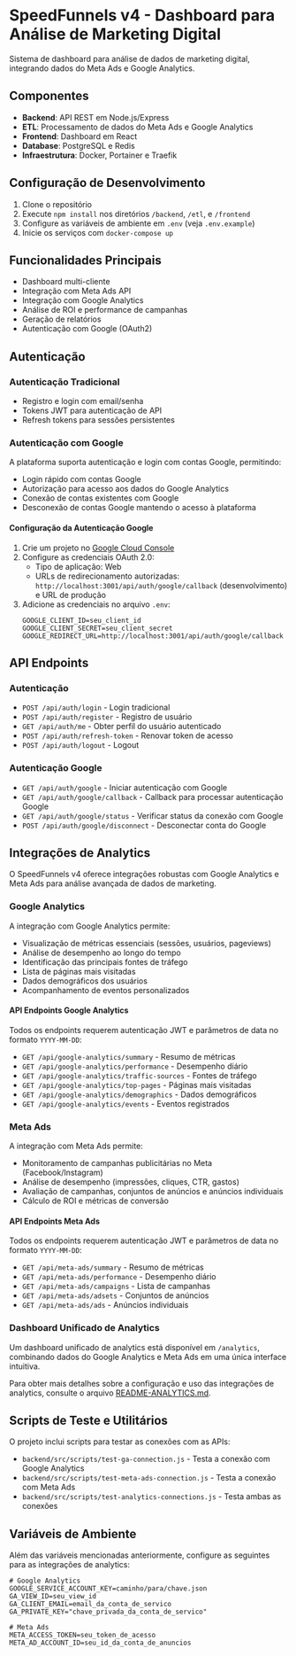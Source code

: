 # SpeedFunnels v4 - Dashboard para Análise de Marketing Digital

Sistema de dashboard para análise de dados de marketing digital, integrando dados do Meta Ads e Google Analytics.

## Componentes

- **Backend**: API REST em Node.js/Express
- **ETL**: Processamento de dados do Meta Ads e Google Analytics
- **Frontend**: Dashboard em React
- **Database**: PostgreSQL e Redis
- **Infraestrutura**: Docker, Portainer e Traefik

## Configuração de Desenvolvimento

1. Clone o repositório
2. Execute `npm install` nos diretórios `/backend`, `/etl`, e `/frontend`
3. Configure as variáveis de ambiente em `.env` (veja `.env.example`)
4. Inicie os serviços com `docker-compose up`

## Funcionalidades Principais

- Dashboard multi-cliente
- Integração com Meta Ads API
- Integração com Google Analytics
- Análise de ROI e performance de campanhas
- Geração de relatórios
- Autenticação com Google (OAuth2)

## Autenticação

### Autenticação Tradicional
- Registro e login com email/senha
- Tokens JWT para autenticação de API
- Refresh tokens para sessões persistentes

### Autenticação com Google
A plataforma suporta autenticação e login com contas Google, permitindo:
- Login rápido com contas Google
- Autorização para acesso aos dados do Google Analytics
- Conexão de contas existentes com Google
- Desconexão de contas Google mantendo o acesso à plataforma

#### Configuração da Autenticação Google
1. Crie um projeto no [Google Cloud Console](https://console.cloud.google.com/)
2. Configure as credenciais OAuth 2.0:
   - Tipo de aplicação: Web
   - URLs de redirecionamento autorizadas: `http://localhost:3001/api/auth/google/callback` (desenvolvimento) e URL de produção
3. Adicione as credenciais no arquivo `.env`:
   ```
   GOOGLE_CLIENT_ID=seu_client_id
   GOOGLE_CLIENT_SECRET=seu_client_secret
   GOOGLE_REDIRECT_URL=http://localhost:3001/api/auth/google/callback
   ```

## API Endpoints

### Autenticação
- `POST /api/auth/login` - Login tradicional
- `POST /api/auth/register` - Registro de usuário
- `GET /api/auth/me` - Obter perfil do usuário autenticado
- `POST /api/auth/refresh-token` - Renovar token de acesso
- `POST /api/auth/logout` - Logout

### Autenticação Google
- `GET /api/auth/google` - Iniciar autenticação com Google
- `GET /api/auth/google/callback` - Callback para processar autenticação Google
- `GET /api/auth/google/status` - Verificar status da conexão com Google
- `POST /api/auth/google/disconnect` - Desconectar conta do Google

## Integrações de Analytics

O SpeedFunnels v4 oferece integrações robustas com Google Analytics e Meta Ads para análise avançada de dados de marketing.

### Google Analytics

A integração com Google Analytics permite:

- Visualização de métricas essenciais (sessões, usuários, pageviews)
- Análise de desempenho ao longo do tempo
- Identificação das principais fontes de tráfego
- Lista de páginas mais visitadas
- Dados demográficos dos usuários
- Acompanhamento de eventos personalizados

#### API Endpoints Google Analytics
Todos os endpoints requerem autenticação JWT e parâmetros de data no formato `YYYY-MM-DD`:

- `GET /api/google-analytics/summary` - Resumo de métricas
- `GET /api/google-analytics/performance` - Desempenho diário
- `GET /api/google-analytics/traffic-sources` - Fontes de tráfego
- `GET /api/google-analytics/top-pages` - Páginas mais visitadas
- `GET /api/google-analytics/demographics` - Dados demográficos
- `GET /api/google-analytics/events` - Eventos registrados

### Meta Ads

A integração com Meta Ads permite:

- Monitoramento de campanhas publicitárias no Meta (Facebook/Instagram)
- Análise de desempenho (impressões, cliques, CTR, gastos)
- Avaliação de campanhas, conjuntos de anúncios e anúncios individuais
- Cálculo de ROI e métricas de conversão

#### API Endpoints Meta Ads
Todos os endpoints requerem autenticação JWT e parâmetros de data no formato `YYYY-MM-DD`:

- `GET /api/meta-ads/summary` - Resumo de métricas
- `GET /api/meta-ads/performance` - Desempenho diário
- `GET /api/meta-ads/campaigns` - Lista de campanhas
- `GET /api/meta-ads/adsets` - Conjuntos de anúncios
- `GET /api/meta-ads/ads` - Anúncios individuais

### Dashboard Unificado de Analytics

Um dashboard unificado de analytics está disponível em `/analytics`, combinando dados do Google Analytics e Meta Ads em uma única interface intuitiva.

Para obter mais detalhes sobre a configuração e uso das integrações de analytics, consulte o arquivo [README-ANALYTICS.md](/backend/README-ANALYTICS.md).

## Scripts de Teste e Utilitários

O projeto inclui scripts para testar as conexões com as APIs:

- `backend/src/scripts/test-ga-connection.js` - Testa a conexão com Google Analytics
- `backend/src/scripts/test-meta-ads-connection.js` - Testa a conexão com Meta Ads
- `backend/src/scripts/test-analytics-connections.js` - Testa ambas as conexões

## Variáveis de Ambiente

Além das variáveis mencionadas anteriormente, configure as seguintes para as integrações de analytics:

```
# Google Analytics
GOOGLE_SERVICE_ACCOUNT_KEY=caminho/para/chave.json
GA_VIEW_ID=seu_view_id
GA_CLIENT_EMAIL=email_da_conta_de_servico
GA_PRIVATE_KEY="chave_privada_da_conta_de_servico"

# Meta Ads
META_ACCESS_TOKEN=seu_token_de_acesso
META_AD_ACCOUNT_ID=seu_id_da_conta_de_anuncios
